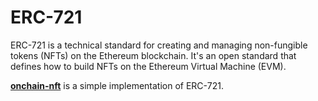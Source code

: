# ERC-721
ERC-721 is a technical standard for creating and managing non-fungible tokens (NFTs) on the Ethereum blockchain. It's an open standard that defines how to build NFTs on the Ethereum Virtual Machine (EVM). 

**[onchain-nft](https://github.com/Mosamorphing/ERC-721/tree/main/onchain-nft)** is a simple implementation of ERC-721. 
